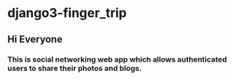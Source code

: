 # django3-finger_trip

## Hi Everyone
### This is social networking web app which allows authenticated users to share their photos and blogs. 

